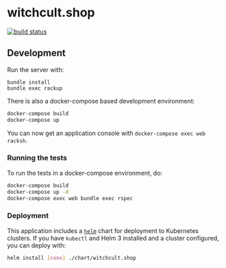 # witchcult.shop

[![build status](https://github.com/romper-collective/witchcult.shop/workflows/RSpec/badge.svg)](https://github.com/romper-collective/witchcult.shop/actions)

## Development

Run the server with:

```
bundle install
bundle exec rackup
```

There is also a docker-compose based development environment:

```sh
docker-compose build
docker-compose up
```

You can now get an application console with `docker-compose exec web racksh`.

### Running the tests

To run the tests in a docker-compose environment, do:

```sh
docker-compose build
docker-compose up -d
docker-compose exec web bundle exec rspec
```

### Deployment

This application includes a [`helm`][helm] chart for deployment to Kubernetes
clusters. If you have `kubectl` and Helm 3 installed and a cluster configured,
you can deploy with:

```sh
helm install [name] ./chart/witchcult.shop
```

[helm]: https://helm.sh
